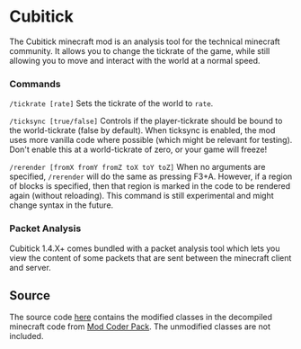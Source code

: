 # Cubitick
The Cubitick minecraft mod is an analysis tool for the technical minecraft community. It allows you to change the tickrate of the game, while still allowing you to move and interact with the world at a normal speed.

### Commands

`/tickrate [rate]`
Sets the tickrate of the world to `rate`.

`/ticksync [true/false]`
Controls if the player-tickrate should be bound to the world-tickrate (false by default). When ticksync is enabled, the mod uses more vanilla code where possible (which might be relevant for testing). 
Don't enable this at a world-tickrate of zero, or your game will freeze!

`/rerender [fromX fromY fromZ toX toY toZ]`
When no arguments are specified, `/rerender` will do the same as pressing F3+A. However, if a region of blocks is specified, then that region is marked in the code to be rendered again (without reloading). This command is still experimental and might change syntax in the future.

### Packet Analysis
Cubitick 1.4.X+ comes bundled with a packet analysis tool which lets you view the content of some packets that are sent between the minecraft client and server.

## Source
The source code [here](https://github.com/Cubitect/Cubitick/tree/master) contains the modified classes in the decompiled minecraft code from [Mod Coder Pack](http://www.modcoderpack.com). The unmodified classes are not included.

